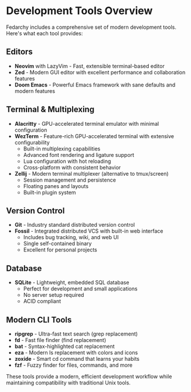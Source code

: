 # Development Tools Overview

Fedarchy includes a comprehensive set of modern development tools. Here's what each tool provides:

## Editors
- **Neovim** with LazyVim - Fast, extensible terminal-based editor
- **Zed** - Modern GUI editor with excellent performance and collaboration features
- **Doom Emacs** - Powerful Emacs framework with sane defaults and modern features

## Terminal & Multiplexing
- **Alacritty** - GPU-accelerated terminal emulator with minimal configuration
- **WezTerm** - Feature-rich GPU-accelerated terminal with extensive configurability
  - Built-in multiplexing capabilities
  - Advanced font rendering and ligature support
  - Lua configuration with hot reloading
  - Cross-platform with consistent behavior
- **Zellij** - Modern terminal multiplexer (alternative to tmux/screen)
  - Session management and persistence
  - Floating panes and layouts
  - Built-in plugin system

## Version Control
- **Git** - Industry standard distributed version control
- **Fossil** - Integrated distributed VCS with built-in web interface
  - Includes bug tracking, wiki, and web UI
  - Single self-contained binary
  - Excellent for personal projects

## Database
- **SQLite** - Lightweight, embedded SQL database
  - Perfect for development and small applications
  - No server setup required
  - ACID compliant

## Modern CLI Tools
- **ripgrep** - Ultra-fast text search (grep replacement)
- **fd** - Fast file finder (find replacement)
- **bat** - Syntax-highlighted cat replacement
- **eza** - Modern ls replacement with colors and icons
- **zoxide** - Smart cd command that learns your habits
- **fzf** - Fuzzy finder for files, commands, and more

These tools provide a modern, efficient development workflow while maintaining compatibility with traditional Unix tools.